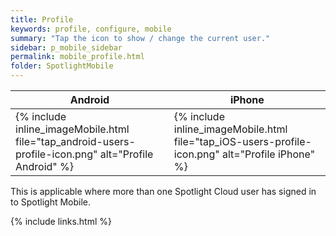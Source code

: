 ```yaml
---
title: Profile
keywords: profile, configure, mobile
summary: "Tap the icon to show / change the current user."
sidebar: p_mobile_sidebar
permalink: mobile_profile.html
folder: SpotlightMobile
---
```




Android | iPhone
--------|-------
{% include inline_imageMobile.html file="tap_android-users-profile-icon.png" alt="Profile Android" %} | {% include inline_imageMobile.html file="tap_iOS-users-profile-icon.png" alt="Profile iPhone" %}

This is applicable where more than one Spotlight Cloud user has signed in to Spotlight Mobile.

{% include links.html %}
